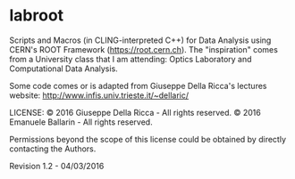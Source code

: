 # labroot

Scripts and Macros (in CLING-interpreted C++) for Data Analysis using CERN's ROOT Framework (https://root.cern.ch).
The "inspiration" comes from a University class that I am attending: Optics Laboratory and Computational Data Analysis.

Some code comes or is adapted from Giuseppe Della Ricca's lectures website: http://www.infis.univ.trieste.it/~dellaric/

LICENSE:
© 2016 Giuseppe Della Ricca - All rights reserved.
© 2016 Emanuele Ballarin - All rights reserved.

Permissions beyond the scope of this license could be obtained by directly contacting the Authors.

Revision 1.2 - 04/03/2016
